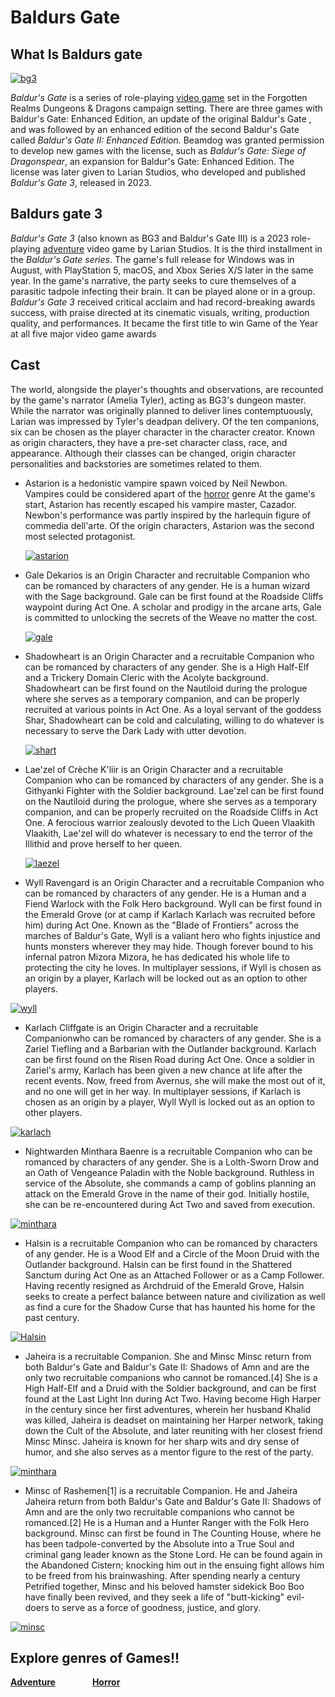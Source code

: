 # Baldurs Gate
## What Is Baldurs gate

[![bg3](https://upload.wikimedia.org/wikipedia/commons/7/75/Baldurs_Gate_logo_circa_Enhanced_Edition.png?20120912223603)](https://commons.wikimedia.org/wiki/File:Baldurs_Gate_logo_circa_Enhanced_Edition.png)


*Baldur's Gate* is a series of role-playing [video game](../../readme.md)  set in the Forgotten Realms Dungeons & Dragons campaign setting. There are three  games with Baldur's Gate: Enhanced Edition, an update of the original Baldur's Gate , and was followed by an enhanced edition of the second Baldur's Gate called *Baldur's Gate II: Enhanced Edition.* Beamdog was granted permission to develop new games with the license, such as *Baldur's Gate: Siege of Dragonspear*, an expansion for Baldur's Gate: Enhanced Edition. The license was later given to Larian Studios, who developed and published *Baldur's Gate 3*, released in 2023.


## Baldurs gate 3

*Baldur's Gate 3* (also known as BG3 and Baldur's Gate III) is a 2023 role-playing [adventure](../../storygame/story.md) video game by Larian Studios. It is the third installment in the *Baldur's Gate series*. The game's full release for Windows was in August, with PlayStation 5, macOS, and Xbox Series X/S later in the same year. In the game's narrative, the party seeks to cure themselves of a parasitic tadpole infecting their brain. It can be played alone or in a group. *Baldur's Gate 3* received critical acclaim and had record-breaking awards success, with praise directed at its cinematic visuals, writing, production quality, and performances. It became the first title to win Game of the Year at all five major video game awards

## Cast
The world, alongside the player's thoughts and observations, are recounted by the game's narrator (Amelia Tyler), acting as BG3's dungeon master. While the narrator was originally planned to deliver lines contemptuously, Larian was impressed by Tyler's deadpan delivery. Of the ten companions, six can be chosen as the player character in the character creator. Known as origin characters, they have a pre-set character class, race, and appearance. Although their classes can be changed, origin character personalities and backstories are sometimes related to them.

- Astarion is a hedonistic vampire spawn voiced by Neil Newbon. Vampires could be considered apart of the [horror](../../horror/horrorfile.md) genre At the game's start, Astarion has recently escaped his vampire master, Cazador. Newbon's performance was partly inspired by the harlequin figure of commedia dell'arte. Of the origin characters, Astarion was the second most selected protagonist.

  
  [![astarion](https://bg3.wiki/w/images/thumb/3/3c/Astarion.png/299px-Astarion.png)](https://bg3.wiki/wiki/Astarion)

  
- Gale Dekarios is an Origin Character and recruitable Companion who can be romanced by characters of any gender. He is a human wizard with the Sage background. Gale can be first found at the Roadside Cliffs waypoint during Act One.
A scholar and prodigy in the arcane arts, Gale is committed to unlocking the secrets of the Weave no matter the cost.


  [![gale](https://bg3.wiki/w/images/thumb/f/fd/Gale.png/340px-Gale.png)](https://bg3.wiki/wiki/Gale)


- Shadowheart is an Origin Character and a recruitable Companion who can be romanced by characters of any gender. She is a High Half-Elf and a Trickery Domain Cleric with the Acolyte background. Shadowheart can be first found on the Nautiloid during the prologue where she serves as a temporary companion, and can be properly recruited at various points in Act One.
As a loyal servant of the goddess Shar, Shadowheart can be cold and calculating, willing to do whatever is necessary to serve the Dark Lady with utter devotion.

  [![shart](https://bg3.wiki/w/images/thumb/f/f9/Shadowheart.png/300px-Shadowheart.png)](https://bg3.wiki/wiki/Shadowheart)

  
- Lae'zel of Crèche K'liir is an Origin Character and a recruitable Companion who can be romanced by characters of any gender. She is a Githyanki Fighter with the Soldier background. Lae'zel can be first found on the Nautiloid during the prologue, where she serves as a temporary companion, and can be properly recruited on the Roadside Cliffs in Act One.
A ferocious warrior zealously devoted to the Lich Queen Vlaakith Vlaakith, Lae'zel will do whatever is necessary to end the terror of the Illithid and prove herself to her queen.


  [![laezel](https://bg3.wiki/w/images/thumb/3/3c/Laezel.png/300px-Laezel.png)](https://bg3.wiki/wiki/Lae%27zel)

  
- Wyll Ravengard is an Origin Character and a recruitable Companion who can be romanced by characters of any gender. He is a Human and a Fiend Warlock with the Folk Hero background. Wyll can be first found in the Emerald Grove (or at camp if Karlach Karlach was recruited before him) during Act One.
Known as the "Blade of Frontiers" across the marches of Baldur's Gate, Wyll is a valiant hero who fights injustice and hunts monsters wherever they may hide. Though forever bound to his infernal patron Mizora Mizora, he has dedicated his whole life to protecting the city he loves.
In multiplayer sessions, if Wyll is chosen as an origin by a player, Karlach will be locked out as an option to other players.

 [![wyll](https://bg3.wiki/w/images/thumb/2/25/Wyll.png/300px-Wyll.png)](https://bg3.wiki/wiki/Wyll)
  
- Karlach Cliffgate is an Origin Character and a recruitable Companionwho can be romanced by characters of any gender. She is a Zariel Tiefling and a Barbarian with the Outlander background. Karlach can be first found on the Risen Road during Act One.
Once a soldier in Zariel's army, Karlach has been given a new chance at life after the recent events. Now, freed from Avernus, she will make the most out of it, and no one will get in her way.
In multiplayer sessions, if Karlach is chosen as an origin by a player, Wyll Wyll is locked out as an option to other players.

 [![karlach](https://bg3.wiki/w/images/thumb/b/b1/Karlach.png/300px-Karlach.png)](https://bg3.wiki/wiki/Karlach)



- Nightwarden Minthara Baenre is a recruitable Companion who can be romanced by characters of any gender. She is a Lolth-Sworn Drow and an Oath of Vengeance Paladin with the Noble background.
Ruthless in service of the Absolute, she commands a camp of goblins planning an attack on the Emerald Grove in the name of their god. Initially hostile, she can be re-encountered during Act Two and saved from execution.
 

[![minthara](https://baldursgate3.wiki.fextralife.com/file/Baldurs-Gate-3/minthara-title-bg3-wiki-guide.png)](https://baldursgate3.wiki.fextralife.com/Minthara+%28Boss%29)

  
- Halsin is a recruitable Companion who can be romanced by characters of any gender. He is a Wood Elf and a Circle of the Moon Druid with the Outlander background. Halsin can be first found in the Shattered Sanctum during Act One as an Attached Follower or as a Camp Follower.
Having recently resigned as Archdruid of the Emerald Grove, Halsin seeks to create a perfect balance between nature and civilization as well as find a cure for the Shadow Curse that has haunted his home for the past century.

[![Halsin](https://baldursgate3.wiki.fextralife.com/file/Baldurs-Gate-3/halsin-title-bg3-wiki-guide.png)](https://baldursgate3.wiki.fextralife.com/Halsin+%28Boss%29
)


- Jaheira is a recruitable Companion. She and Minsc Minsc return from both Baldur's Gate and Baldur's Gate II: Shadows of Amn and are the only two recruitable companions who cannot be romanced.[4] She is a High Half-Elf and a Druid with the Soldier background, and can be first found at the Last Light Inn during Act Two.
Having become High Harper in the century since her first adventures, wherein her husband  Khalid was killed, Jaheira is deadset on maintaining her Harper network, taking down the Cult of the Absolute, and later reuniting with her closest friend Minsc Minsc. Jaheira is known for her sharp wits and dry sense of humor, and she also serves as a mentor figure to the rest of the party.

[![minthara](https://www.amisthiosintraining.com/uploads/1/2/9/5/129529098/baldur-s-gate-3-super-resolution-2023-10-02-22-33-13-20-edited-wm_orig.png)](https://www.amisthiosintraining.com/virtualfotodivisionblog/category/baldurs-gate-iii-jaheira/2)

-  Minsc of Rashemen[1] is a recruitable Companion. He and Jaheira Jaheira return from both Baldur's Gate and Baldur's Gate II: Shadows of Amn and are the only two recruitable companions who cannot be romanced.[2] He is a Human and a Hunter Ranger with the Folk Hero background.
Minsc can first be found in The Counting House, where he has been tadpole-converted by the Absolute into a True Soul and criminal gang leader known as the Stone Lord. He can be found again in the Abandoned Cistern; knocking him out in the ensuing fight allows him to be freed from his brainwashing.
After spending nearly a century 
Petrified together, Minsc and his beloved hamster sidekick Boo Boo have finally been revived, and they seek a life of "butt-kicking" evil-doers to serve as a force of goodness, justice, and glory.


[![minsc](https://static.wikia.nocookie.net/baldursgate/images/a/a3/Minsc_-_Portraits_%28BG3%29.png/revision/latest?cb=20231002142546&path-prefix=fr)](https://baldursgate.fandom.com/fr/wiki/BG3:Minsc)

## Explore genres of Games!!
**[Adventure][adlol]** &nbsp; &nbsp; &nbsp; &nbsp; &nbsp; &nbsp; &nbsp; **[Horror][horrorlol]**

[adlol]: https://github.com/319SoftDev/wiki-project-group-row-2/blob/main/videogame/storygame/story.md
[horrorlol]: https://github.com/319SoftDev/wiki-project-group-row-2/blob/main/videogame/horror/horrorfile.md
